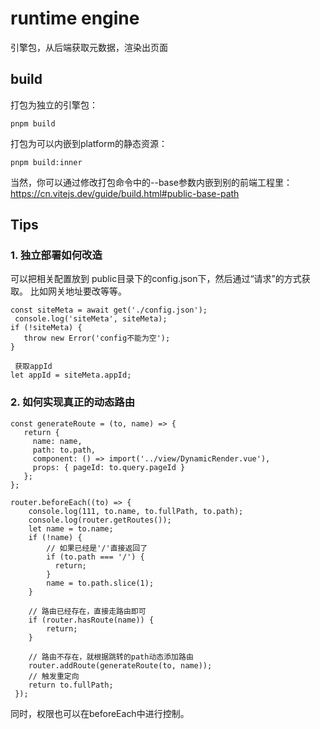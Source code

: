 # runtime engine
引擎包，从后端获取元数据，渲染出页面

## build
打包为独立的引擎包：
```
pnpm build
```
打包为可以内嵌到platform的静态资源：
```
pnpm build:inner
```
当然，你可以通过修改打包命令中的--base参数内嵌到别的前端工程里：
https://cn.vitejs.dev/guide/build.html#public-base-path


## Tips
### 1. 独立部署如何改造
可以把相关配置放到 public目录下的config.json下，然后通过“请求”的方式获取。
比如网关地址要改等等。
```
const siteMeta = await get('./config.json');
 console.log('siteMeta', siteMeta);
if (!siteMeta) {
   throw new Error('config不能为空');
}

 获取appId
let appId = siteMeta.appId;
```

### 2. 如何实现真正的动态路由
```
const generateRoute = (to, name) => {
   return {
     name: name,
     path: to.path,
     component: () => import('../view/DynamicRender.vue'),
     props: { pageId: to.query.pageId }
   };
};

router.beforeEach((to) => {
    console.log(111, to.name, to.fullPath, to.path);
    console.log(router.getRoutes());
    let name = to.name;
    if (!name) {
        // 如果已经是'/'直接返回了
        if (to.path === '/') {
          return;
        }
        name = to.path.slice(1);
    }

    // 路由已经存在，直接走路由即可
    if (router.hasRoute(name)) {
        return;
    }

    // 路由不存在，就根据跳转的path动态添加路由
    router.addRoute(generateRoute(to, name));
    // 触发重定向
    return to.fullPath;
 });
 ```
 同时，权限也可以在beforeEach中进行控制。